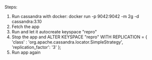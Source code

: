 Steps:

1. Run cassandra with docker:
docker run -p 9042:9042 -m 2g -d cassandra:3.10
2. Fetch the app
3. Run and let it autocreate keyspace "repro"
4. Stop the app and ALTER KEYSPACE "repro" WITH REPLICATION =  { 'class' : 'org.apache.cassandra.locator.SimpleStrategy', 'replication_factor': '3' };
5. Run app again
